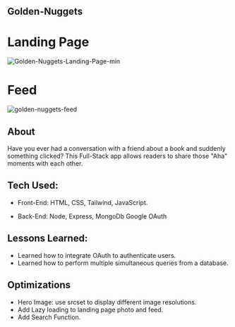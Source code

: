 ## Golden-Nuggets

# Landing Page
![Golden-Nuggets-Landing-Page-min](https://user-images.githubusercontent.com/86321333/193850686-31c80a81-b1d0-4f7b-b7e2-d390516315fe.png)

# Feed
![golden-nuggets-feed](https://user-images.githubusercontent.com/86321333/193936780-68b52ded-9487-48ee-a5b5-66f503893d6e.png)


## About
Have you ever had a conversation with a friend about a book and suddenly something clicked? This Full-Stack app allows readers to share those "Aha" moments with each other. 


## Tech Used:

* Front-End:
HTML, CSS, Tailwind, JavaScript.

* Back-End:
Node, Express, MongoDb Google OAuth


## Lessons Learned:
* Learned how to integrate OAuth to authenticate users.
* Learned how to perform multiple simultaneous queries from a database.

## Optimizations
* Hero Image: use srcset to display different image resolutions.
* Add Lazy loading to landing page photo and feed.
* Add Search Function.

